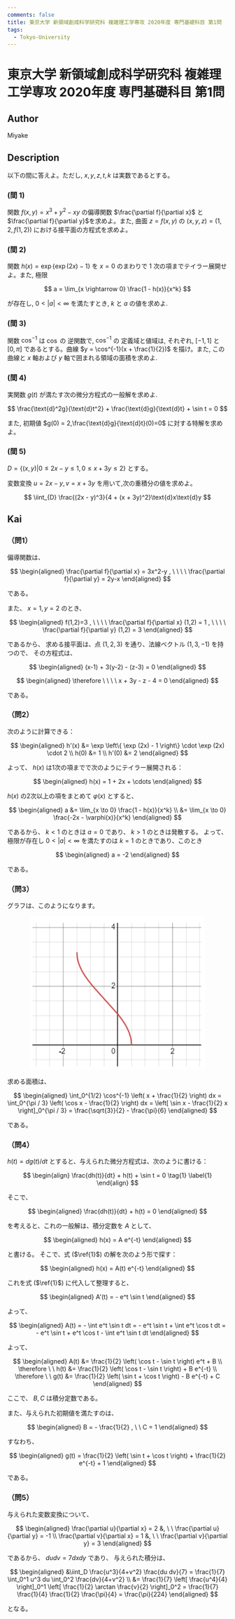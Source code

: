 ```yaml
---
comments: false
title: 東京大学 新領域創成科学研究科 複雑理工学専攻 2020年度 専門基礎科目 第1問
tags:
  - Tokyo-University
---
```

# 東京大学 新領域創成科学研究科 複雑理工学専攻 2020年度 専門基礎科目 第1問

## **Author**
Miyake

## **Description**
以下の間に答えよ。ただし, $x,y,z,t,k$ は実数であるとする。

### (間 1) 
関数 $f(x,y) = x^3 + y^2 - xy$ の偏導関数 $\frac{\partial f}{\partial x}$ と $\frac{\partial f}{\partial y}$を求めよ。また, 曲面 $z = f(x,y)$ の $(x,y,z) = (1,2,f(1,2))$ における接平面の方程式を求めよ。

### (間 2) 
関数 $h(x) = \exp\{\exp(2x) - 1\}$ を $x = 0$ のまわりで $1$ 次の項までテイラー展開せよ。また, 極限

$$
a = \lim_{x \rightarrow 0} \frac{1 - h(x)}{x^k}
$$

が存在し, $0 < |a| < \infty$ を満たすとき, $k$ と $a$ の値を求めよ.

### (間 3) 
関数 $\cos^{-1}$ は $\cos$ の 逆関数で, $\cos^{-1}$ の 定義域と値域は, それぞれ, $[-1,1]$ と $[0,\pi]$ であるとする。曲線 $y = \cos^{-1}(x + \frac{1}{2})$ を描け。また, この曲線と $x$ 軸および $y$ 軸で囲まれる領域の面積を求めよ.

### (間 4)
実関数 $g(t)$ が満たす次の微分方程式の一般解を求めよ.

$$
\frac{\text{d}^2g}{\text{d}t^2} + \frac{\text{d}g}{\text{d}t} + \sin t = 0
$$

また, 初期値 $g(0) = 2,\frac{\text{d}g}{\text{d}t}(0)=0$ に対する特解を求めよ。

### (間 5)
$D = \{(x,y)|0 \le 2x - y \le 1,0 \le x + 3y \le 2\}$ とする。

変数変換 $u = 2x - y,v = x + 3y$ を用いて,次の重積分の値を求めよ。

$$
\iint_{D} \frac{(2x - y)^3}{4 + (x + 3y)^2}\text{d}x\text{d}y
$$

## **Kai**
### （問1）
偏導関数は、

$$
\begin{aligned}
\frac{\partial f}{\partial x} = 3x^2-y
, \ \ \ \ 
\frac{\partial f}{\partial y} = 2y-x
\end{aligned}
$$

である。

また、 $x=1,y=2$ のとき、

$$
\begin{aligned}
f(1,2)=3
, \ \ \ \ 
\frac{\partial f}{\partial x} (1,2) = 1
, \ \ \ \ 
\frac{\partial f}{\partial y} (1,2) = 3
\end{aligned}
$$

であるから、
求める接平面は、点 $(1,2,3)$ を通り、法線ベクトル $(1,3,-1)$ を持つので、
その方程式は、

$$
\begin{aligned}
(x-1) + 3(y-2) - (z-3) = 0
\end{aligned}
$$

$$
\begin{aligned}
\therefore \ \ \ \ 
x + 3y - z - 4 = 0
\end{aligned}
$$

である。

### （問2）
次のように計算できる：

$$
\begin{aligned}
h'(x) &= \exp \left\{ \exp (2x) - 1 \right\}
\cdot \exp (2x) \cdot 2
\\
h(0) &= 1
\\
h'(0) &= 2
\end{aligned}
$$

よって、 $h(x)$ は1次の項までで次のようにテイラー展開される：

$$
\begin{aligned}
h(x) = 1 + 2x + \cdots
\end{aligned}
$$

$h(x)$ の2次以上の項をまとめて $\varphi(x)$ とすると、

$$
\begin{aligned}
a
&= \lim_{x \to 0} \frac{1 - h(x)}{x^k}
\\
&= \lim_{x \to 0} \frac{-2x - \varphi(x)}{x^k}
\end{aligned}
$$

であるから、 $k \lt 1$ のときは $a=0$ であり、 $k \gt 1$ のときは発散する。
よって、極限が存在し $0 \lt |a| \lt \infty$ を満たすのは
$k=1$ のときであり、このとき

$$
\begin{aligned}
a = -2
\end{aligned}
$$

である。

### （問3）
グラフは、このようになります。

<figure style="text-align:center;">
  <img src="https://raw.githubusercontent.com/Myyura/the_kai_project_assets/main/kakomonn/tokyo_university/frontier_sciences/cse_2020_1_p1.png" width="400" height="350" alt=""/>
</figure>

求める面積は、

$$
\begin{aligned}
\int_0^{1/2} \cos^{-1} \left( x + \frac{1}{2} \right) dx
= \int_0^{\pi / 3} \left( \cos x - \frac{1}{2} \right) dx
= \left[ \sin x - \frac{1}{2} x \right]_0^{\pi / 3}
= \frac{\sqrt{3}}{2} - \frac{\pi}{6}
\end{aligned}
$$

である。

### （問4）
$h(t) = dg(t)/dt$ とすると、与えられた微分方程式は、次のように書ける：

$$
\begin{align}
\frac{dh(t)}{dt} + h(t) + \sin t = 0
\tag{1} \label{1}
\end{align}
$$

そこで、

$$
\begin{aligned}
\frac{dh(t)}{dt} + h(t) = 0
\end{aligned}
$$

を考えると、これの一般解は、積分定数を $A$ として、

$$
\begin{aligned}
h(x) = A e^{-t}
\end{aligned}
$$

と書ける。
そこで、式 ($\ref{1}$) の解を次のよう形で探す：

$$
\begin{aligned}
h(x) = A(t) e^{-t}
\end{aligned}
$$

これを式 ($\ref{1}$) に代入して整理すると、

$$
\begin{aligned}
A'(t) = - e^t \sin t
\end{aligned}
$$

よって、

$$
\begin{aligned}
A(t) = - \int e^t \sin t dt
= - e^t \sin t + \int e^t \cos t dt
= - e^t \sin t + e^t \cos t - \int e^t \sin t dt
\end{aligned}
$$

よって、

$$
\begin{aligned}
A(t) &= \frac{1}{2} \left( \cos t - \sin t \right) e^t + B
\\
\therefore \ \ 
h(t) &= \frac{1}{2} \left( \cos t - \sin t \right) + B e^{-t}
\\
\therefore \ \ 
g(t) &= \frac{1}{2} \left( \sin t + \cos t \right) - B e^{-t} + C
\end{aligned}
$$

ここで、 $B, C$ は積分定数である。

また、与えられた初期値を満たすのは、

$$
\begin{aligned}
B = - \frac{1}{2}
, \ \ 
C = 1
\end{aligned}
$$

すなわち、

$$
\begin{aligned}
g(t) = \frac{1}{2} \left( \sin t + \cos t \right) + \frac{1}{2} e^{-t} + 1
\end{aligned}
$$

である。

### （問5）
与えられた変数変換について、

$$
\begin{aligned}
\frac{\partial u}{\partial x} = 2
&, \ \ 
\frac{\partial u}{\partial y} = -1
\\
\frac{\partial v}{\partial x} = 1
&, \ \ 
\frac{\partial v}{\partial y} = 3
\end{aligned}
$$

であるから、 $du dv = 7 dx dy$ であり、
与えられた積分は、

$$
\begin{aligned}
&\iint_D \frac{u^3}{4+v^2} \frac{du dv}{7}
= \frac{1}{7} \int_0^1 u^3 du \int_0^2 \frac{dv}{4+v^2}
\\
&= \frac{1}{7} \left[ \frac{u^4}{4} \right]_0^1
\left[ \frac{1}{2} \arctan \frac{v}{2} \right]_0^2
= \frac{1}{7} \frac{1}{4} \frac{1}{2} \frac{\pi}{4}
= \frac{\pi}{224}
\end{aligned}
$$

となる。
